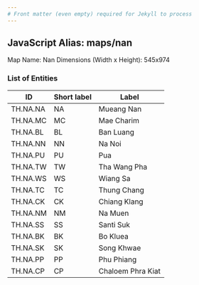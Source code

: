 ```yaml
---
# Front matter (even empty) required for Jekyll to process
---
```


## JavaScript Alias: maps/nan

Map Name: Nan
Dimensions (Width x Height): 545x974

### List of Entities

| ID       | Short label | Label             |
| -------- | ----------- | ----------------- |
| TH.NA.NA | NA          | Mueang Nan        |
| TH.NA.MC | MC          | Mae Charim        |
| TH.NA.BL | BL          | Ban Luang         |
| TH.NA.NN | NN          | Na Noi            |
| TH.NA.PU | PU          | Pua               |
| TH.NA.TW | TW          | Tha Wang Pha      |
| TH.NA.WS | WS          | Wiang Sa          |
| TH.NA.TC | TC          | Thung Chang       |
| TH.NA.CK | CK          | Chiang Klang      |
| TH.NA.NM | NM          | Na Muen           |
| TH.NA.SS | SS          | Santi Suk         |
| TH.NA.BK | BK          | Bo Kluea          |
| TH.NA.SK | SK          | Song Khwae        |
| TH.NA.PP | PP          | Phu Phiang        |
| TH.NA.CP | CP          | Chaloem Phra Kiat |
